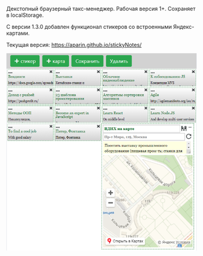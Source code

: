 ﻿﻿Декстопный браузерный такс-менеджер. Рабочая версия 1+. 
Сохраняет в localStorage.

С версии 1.3.0 добавлен функционал стикеров со встроенными Яндекс-картами.

Текущая версия: https://aparin.github.io/stickyNotes/

![](https://raw.githubusercontent.com/Aparin/stickyNotes/master/src/img/screenshort.png)

